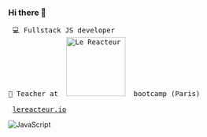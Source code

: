 ### Hi there 👋

<pre> 💻 Fullstack JS developer
🏫 Teacher at  <img
  width="120"
  alt="Le Reacteur - Bootcamp Paris"
  src="https://www.lereacteur.io/logo-le-reacteur-2.png">  bootcamp (Paris) 
  
 <a href="https://www.lereacteur.io/">lereacteur.io</a>
</pre>

<img
  alt="JavaScript"
 src="https://res.cloudinary.com/brice/image/upload/v1594384710/mern.jpg">
 

